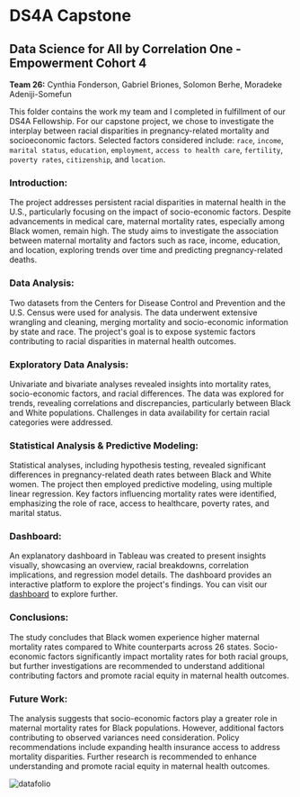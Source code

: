 # DS4A Capstone
## Data Science for All by Correlation One - Empowerment Cohort 4

**Team 26:** Cynthia Fonderson, Gabriel Briones, Solomon Berhe, Moradeke Adeniji-Somefun

This folder contains the work my team and I completed in fulfillment of our DS4A Fellowship. For our capstone project, we chose to investigate the interplay between racial disparities in pregnancy-related mortality and socioeconomic factors. Selected factors considered include: `race`, `income`, `marital status`, `education`, `employment`, `access to health care`, `fertility`, `poverty rates`, `citizenship`, and `location`.

### **Introduction:**
The project addresses persistent racial disparities in maternal health in the U.S., particularly focusing on the impact of socio-economic factors. Despite advancements in medical care, maternal mortality rates, especially among Black women, remain high. The study aims to investigate the association between maternal mortality and factors such as race, income, education, and location, exploring trends over time and predicting pregnancy-related deaths.

### **Data Analysis:**
Two datasets from the Centers for Disease Control and Prevention and the U.S. Census were used for analysis. The data underwent extensive wrangling and cleaning, merging mortality and socio-economic information by state and race. The project's goal is to expose systemic factors contributing to racial disparities in maternal health outcomes.

### **Exploratory Data Analysis:**
Univariate and bivariate analyses revealed insights into mortality rates, socio-economic factors, and racial differences. The data was explored for trends, revealing correlations and discrepancies, particularly between Black and White populations. Challenges in data availability for certain racial categories were addressed.

### **Statistical Analysis & Predictive Modeling:**
Statistical analyses, including hypothesis testing, revealed significant differences in pregnancy-related death rates between Black and White women. The project then employed predictive modeling, using multiple linear regression. Key factors influencing mortality rates were identified, emphasizing the role of race, access to healthcare, poverty rates, and marital status.

### **Dashboard:**
An explanatory dashboard in Tableau was created to present insights visually, showcasing an overview, racial breakdowns, correlation implications, and regression model details. The dashboard provides an interactive platform to explore the project's findings. You can visit our [dashboard](https://public.tableau.com/views/Analyzingtheeffectsofsocio-economicfactorsonpregnancyoutcomes/Analyzingtheeffectsofsocio-economicfactorsonpregnancyoutcomes?:language=en-US&:display_count=n&:origin=viz_share_link) to explore further.

### **Conclusions:**
The study concludes that Black women experience higher maternal mortality rates compared to White counterparts across 26 states. Socio-economic factors significantly impact mortality rates for both racial groups, but further investigations are recommended to understand additional contributing factors and promote racial equity in maternal health outcomes.

### **Future Work:**
The analysis suggests that socio-economic factors play a greater role in maternal mortality rates for Black populations. However, additional factors contributing to observed variances need consideration. Policy recommendations include expanding health insurance access to address mortality disparities. Further research is recommended to enhance understanding and promote racial equity in maternal health outcomes.

![datafolio](https://github.com/GabrielBrionesL/DS4A-Capstone/assets/49901765/e6d22009-3b66-40f7-94eb-395d955524fb)




